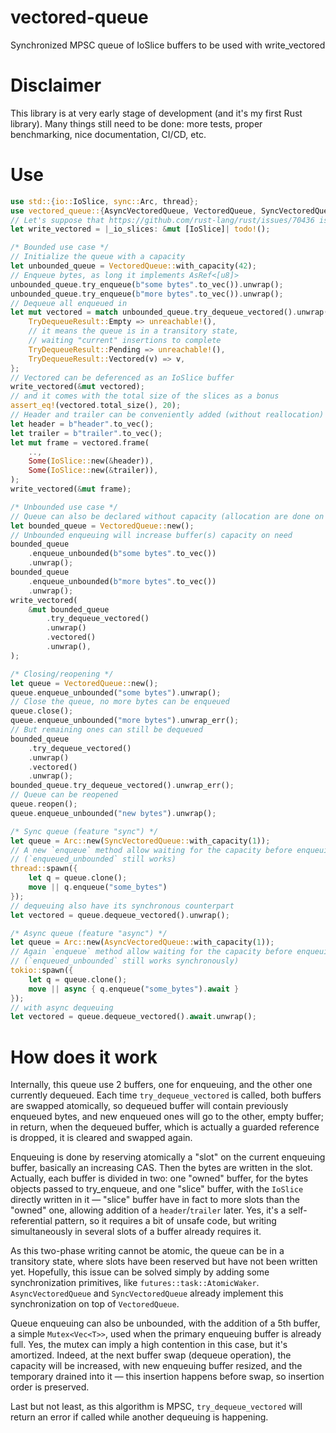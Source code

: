 # vectored-queue
Synchronized MPSC queue of IoSlice buffers to be used with write_vectored

# Disclaimer

This library is at very early stage of development (and it's my first Rust library). Many things still need to be done: more tests, proper benchmarking, nice documentation, CI/CD, etc.

# Use

```rust
use std::{io::IoSlice, sync::Arc, thread};
use vectored_queue::{AsyncVectoredQueue, VectoredQueue, SyncVectoredQueue};
// Let's suppose that https://github.com/rust-lang/rust/issues/70436 is stabilized
let write_vectored = |_io_slices: &mut [IoSlice]| todo!();

/* Bounded use case */
// Initialize the queue with a capacity
let unbounded_queue = VectoredQueue::with_capacity(42);
// Enqueue bytes, as long it implements AsRef<[u8]>
unbounded_queue.try_enqueue(b"some bytes".to_vec()).unwrap();
unbounded_queue.try_enqueue(b"more bytes".to_vec()).unwrap();
// Dequeue all enqueued in
let mut vectored = match unbounded_queue.try_dequeue_vectored().unwrap() {
    TryDequeueResult::Empty => unreachable!(),
    // it means the queue is in a transitory state,
    // waiting "current" insertions to complete
    TryDequeueResult::Pending => unreachable!(),
    TryDequeueResult::Vectored(v) => v,
};
// Vectored can be deferenced as an IoSlice buffer
write_vectored(&mut vectored);
// and it comes with the total size of the slices as a bonus
assert_eq!(vectored.total_size(), 20);
// Header and trailer can be conveniently added (without reallocation)
let header = b"header".to_vec();
let trailer = b"trailer".to_vec();
let mut frame = vectored.frame(
    ..,
    Some(IoSlice::new(&header)),
    Some(IoSlice::new(&trailer)),
);
write_vectored(&mut frame);

/* Unbounded use case */
// Queue can also be declared without capacity (allocation are done on need).
let bounded_queue = VectoredQueue::new();
// Unbounded enqueuing will increase buffer(s) capacity on need
bounded_queue
    .enqueue_unbounded(b"some bytes".to_vec())
    .unwrap();
bounded_queue
    .enqueue_unbounded(b"more bytes".to_vec())
    .unwrap();
write_vectored(
    &mut bounded_queue
        .try_dequeue_vectored()
        .unwrap()
        .vectored()
        .unwrap(),
);

/* Closing/reopening */
let queue = VectoredQueue::new();
queue.enqueue_unbounded("some bytes").unwrap();
// Close the queue, no more bytes can be enqueued
queue.close();
queue.enqueue_unbounded("more bytes").unwrap_err();
// But remaining ones can still be dequeued
bounded_queue
    .try_dequeue_vectored()
    .unwrap()
    .vectored()
    .unwrap();
bounded_queue.try_dequeue_vectored().unwrap_err();
// Queue can be reopened
queue.reopen();
queue.enqueue_unbounded("new bytes").unwrap();

/* Sync queue (feature "sync") */
let queue = Arc::new(SyncVectoredQueue::with_capacity(1));
// A new `enqueue` method allow waiting for the capacity before enqueuing
// (`enqueued_unbounded` still works)
thread::spawn({
    let q = queue.clone();
    move || q.enqueue("some_bytes")
});
// dequeuing also have its synchronous counterpart
let vectored = queue.dequeue_vectored().unwrap();

/* Async queue (feature "async") */
let queue = Arc::new(AsyncVectoredQueue::with_capacity(1));
// Again `enqueue` method allow waiting for the capacity before enqueuing
// (`enqueued_unbounded` still works synchronously)
tokio::spawn({
    let q = queue.clone();
    move || async { q.enqueue("some_bytes").await }
});
// with async dequeuing
let vectored = queue.dequeue_vectored().await.unwrap();
```

# How does it work

Internally, this queue use 2 buffers, one for enqueuing, and the other one currently dequeued. Each time `try_dequeue_vectored` is called, both buffers are swapped atomically, so dequeued buffer will contain previously enqueued bytes, and new enqueued ones will go to the other, empty buffer; in return, when the dequeued buffer, which is actually a guarded reference is dropped, it is cleared and swapped again.

Enqueuing is done by reserving atomically a "slot" on the current enqueuing buffer, basically an increasing CAS. Then the bytes are written in the slot. Actually, each buffer is divided in two: one "owned" buffer, for the bytes objects passed to try_enqueue, and one "slice" buffer, with the `IoSlice` directly written in it — "slice" buffer have in fact to more slots than the "owned" one, allowing addition of a `header`/`trailer` later. Yes, it's a self-referential pattern, so it requires a bit of unsafe code, but writing simultaneously in several slots of a buffer already requires it.

As this two-phase writing cannot be atomic, the queue can be in a transitory state, where slots have been reserved but have not been written yet. Hopefully, this issue can be solved simply by adding some synchronization primitives, like `futures::task::AtomicWaker`. `AsyncVectoredQueue` and `SyncVectoredQueue` already implement this synchronization on top of `VectoredQueue`.

Queue enqueuing can also be unbounded, with the addition of a 5th buffer, a simple `Mutex<Vec<T>>`, used when the primary enqueuing buffer is already full. Yes, the mutex can imply a high contention in this case, but it's amortized. Indeed, at the next buffer swap (dequeue operation), the capacity will be increased, with new enqueuing buffer resized, and the temporary drained into it — this insertion happens before swap, so insertion order is preserved.

Last but not least, as this algorithm is MPSC, `try_dequeue_vectored` will return an error if called while another dequeuing is happening.
